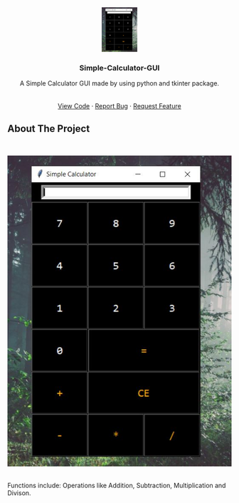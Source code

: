
<br />
<br />
<!-- PROJECT LOGO -->
<p align="center">
  <a href="https://github.com/OmegaCoding5505/Simple-Calculator-GUI">
    <img src="calc.JPG" alt="Logo" width="80" height="100">
  </a>

  <h3 align="center">Simple-Calculator-GUI</h3>

  <p align="center">
    A Simple Calculator GUI made by using python and tkinter package.
    <br />
    <br />
    <br />
    <a href="https://github.com/OmegaCoding5505/Simple-Calculator-GUI/blob/master/Simple%20Calculator.py">View Code</a>
    ·
    <a href="https://github.com/OmegaCoding5505/Simple-Calculator-GUI/issues">Report Bug</a>
    ·
    <a href="https://github.com/OmegaCoding5505/Simple-Calculator-GUI/issues">Request Feature</a>
  </p>
</p>

## About The Project
  <br />
  <p align="center">
      <img src="calc.JPG" alt="Logo">
  </p>
  <br />
  Functions include:
  Operations like Addition, Subtraction, Multiplication and Divison.
  

